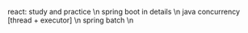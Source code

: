 react: study and practice \n
spring boot in details \n
java concurrency [thread + executor] \n
spring batch \n